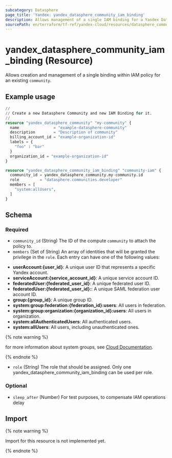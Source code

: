 ```yaml
---
subcategory: Datasphere
page_title: 'Yandex: yandex_datasphere_community_iam_binding'
description: Allows management of a single IAM binding for a Yandex Datasphere Community.
sourcePath: en/terraform/tf-ref/yandex-cloud/resources/datasphere_community_iam_binding.md
---
```


# yandex_datasphere_community_iam_binding (Resource)

Allows creation and management of a single binding within IAM policy for an existing `community`.

## Example usage

```terraform
//
// Create a new Datasphere Community and new IAM Binding for it.
//
resource "yandex_datasphere_community" "my-community" {
  name               = "example-datasphere-community"
  description        = "Description of community"
  billing_account_id = "example-organization-id"
  labels = {
    "foo" : "bar"
  }
  organization_id = "example-organization-id"
}

resource "yandex_datasphere_community_iam_binding" "community-iam" {
  community_id = yandex_datasphere_community.my-community.id
  role         = "datasphere.communities.developer"
  members = [
    "system:allUsers",
  ]
}
```

<!-- schema generated by tfplugindocs -->
## Schema

### Required

- `community_id` (String) The ID of the compute `community` to attach the policy to.
- `members` (Set of String) An array of identities that will be granted the privilege in the `role`. Each entry can have one of the following values:
 * **userAccount:{user_id}**: A unique user ID that represents a specific Yandex account.
 * **serviceAccount:{service_account_id}**: A unique service account ID.
 * **federatedUser:{federated_user_id}**: A unique federated user ID.
 * **federatedUser:{federated_user_id}:**: A unique SAML federation user account ID.
 * **group:{group_id}**: A unique group ID.
 * **system:group:federation:{federation_id}:users**: All users in federation.
 * **system:group:organization:{organization_id}:users**: All users in organization.
 * **system:allAuthenticatedUsers**: All authenticated users.
 * **system:allUsers**: All users, including unauthenticated ones.

{% note warning %}

for more information about system groups, see [Cloud Documentation](https://yandex.cloud/docs/iam/concepts/access-control/system-group).

{% endnote %}

- `role` (String) The role that should be assigned. Only one yandex_datasphere_community_iam_binding can be used per role.

### Optional

- `sleep_after` (Number) For test purposes, to compensate IAM operations delay

## Import

{% note warning %}

Import for this resource is not implemented yet.

{% endnote %}

